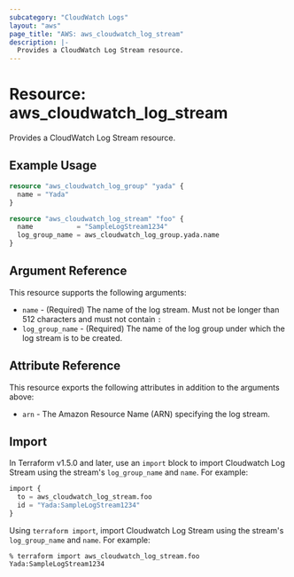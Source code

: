 ```yaml
---
subcategory: "CloudWatch Logs"
layout: "aws"
page_title: "AWS: aws_cloudwatch_log_stream"
description: |-
  Provides a CloudWatch Log Stream resource.
---
```


# Resource: aws_cloudwatch_log_stream

Provides a CloudWatch Log Stream resource.

## Example Usage

```terraform
resource "aws_cloudwatch_log_group" "yada" {
  name = "Yada"
}

resource "aws_cloudwatch_log_stream" "foo" {
  name           = "SampleLogStream1234"
  log_group_name = aws_cloudwatch_log_group.yada.name
}
```

## Argument Reference

This resource supports the following arguments:

* `name` - (Required) The name of the log stream. Must not be longer than 512 characters and must not contain `:`
* `log_group_name` - (Required) The name of the log group under which the log stream is to be created.

## Attribute Reference

This resource exports the following attributes in addition to the arguments above:

* `arn` - The Amazon Resource Name (ARN) specifying the log stream.

## Import

In Terraform v1.5.0 and later, use an `import` block to import Cloudwatch Log Stream using the stream's `log_group_name` and `name`. For example:

```terraform
import {
  to = aws_cloudwatch_log_stream.foo
  id = "Yada:SampleLogStream1234"
}
```

Using `terraform import`, import Cloudwatch Log Stream using the stream's `log_group_name` and `name`. For example:

```console
% terraform import aws_cloudwatch_log_stream.foo Yada:SampleLogStream1234
```

